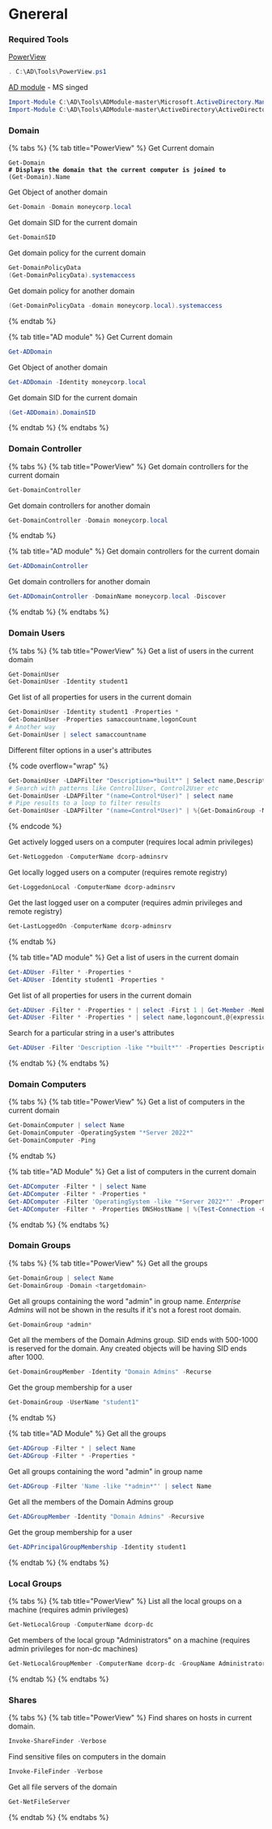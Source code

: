 # Gnereral

### Required Tools

[PowerView](https://github.com/ZeroDayLab/PowerSploit/blob/master/Recon/PowerView.ps1)

```powershell
. C:\AD\Tools\PowerView.ps1
```

[AD module](https://github.com/samratashok/ADModule) - MS singed

```powershell
Import-Module C:\AD\Tools\ADModule-master\Microsoft.ActiveDirectory.Management.dll
Import-Module C:\AD\Tools\ADModule-master\ActiveDirectory\ActiveDirectory.psd1
```

### Domain

{% tabs %}
{% tab title="PowerView" %}
Get Current domain

<pre class="language-powershell"><code class="lang-powershell">Get-Domain
<strong># Displays the domain that the current computer is joined to
</strong>(Get-Domain).Name
</code></pre>

Get Object of another domain

```powershell
Get-Domain -Domain moneycorp.local
```

Get domain SID for the current domain

```powershell
Get-DomainSID
```

Get domain policy for the current domain

```powershell
Get-DomainPolicyData
(Get-DomainPolicyData).systemaccess
```

Get domain policy for another domain

```powershell
(Get-DomainPolicyData -domain moneycorp.local).systemaccess
```
{% endtab %}

{% tab title="AD module" %}
Get Current domain

```powershell
Get-ADDomain
```

Get Object of another domain

```powershell
Get-ADDomain -Identity moneycorp.local
```

Get domain SID for the current domain

```powershell
(Get-ADDomain).DomainSID
```
{% endtab %}
{% endtabs %}

### Domain Controller

{% tabs %}
{% tab title="PowerView" %}
Get domain controllers for the current domain

```powershell
Get-DomainController
```

Get domain controllers for another domain

```powershell
Get-DomainController -Domain moneycorp.local
```
{% endtab %}

{% tab title="AD module" %}
Get domain controllers for the current domain

```powershell
Get-ADDomainController
```

Get domain controllers for another domain

```powershell
Get-ADDomainController -DomainName moneycorp.local -Discover
```
{% endtab %}
{% endtabs %}

### Domain Users

{% tabs %}
{% tab title="PowerView" %}
Get a list of users in the current domain

```powershell
Get-DomainUser
Get-DomainUser -Identity student1
```

Get list of all properties for users in the current domain

```powershell
Get-DomainUser -Identity student1 -Properties * 
Get-DomainUser -Properties samaccountname,logonCount
# Another way
Get-DomainUser | select samaccountname
```

Different filter options in a user's attributes

{% code overflow="wrap" %}
```powershell
Get-DomainUser -LDAPFilter "Description=*built*" | Select name,Description
# Search with patterns like Control1User, Control2User etc
Get-DomainUser -LDAPFilter "(name=Control*User)" | select name
# Pipe results to a loop to filter results
Get-DomainUser -LDAPFilter "(name=Control*User)" | %{Get-DomainGroup -MemberIdentity $_.name} | select samaccountname
```
{% endcode %}

Get actively logged users on a computer (requires local admin privileges)

```powershell
Get-NetLoggedon -ComputerName dcorp-adminsrv
```

Get locally logged users on a computer (requires remote registry)

```powershell
Get-LoggedonLocal -ComputerName dcorp-adminsrv
```

Get the last logged user on a computer (requires admin privileges and remote registry)

```powershell
Get-LastLoggedOn -ComputerName dcorp-adminsrv
```
{% endtab %}

{% tab title="AD module" %}
Get a list of users in the current domain

```powershell
Get-ADUser -Filter * -Properties *
Get-ADUser -Identity student1 -Properties *
```

Get list of all properties for users in the current domain

```powershell
Get-ADUser -Filter * -Properties * | select -First 1 | Get-Member -MemberType *Property | select Name
Get-ADUser -Filter * -Properties * | select name,logoncount,@{expression={[datetime]::fromFileTime($_.pwdlastset)}}
```

Search for a particular string in a user's attributes

```powershell
Get-ADUser -Filter 'Description -like "*built*"' -Properties Description | select name,Desc
```
{% endtab %}
{% endtabs %}

### Domain Computers

{% tabs %}
{% tab title="PowerView" %}
Get a list of computers in the current domain

```powershell
Get-DomainComputer | select Name
Get-DomainComputer -OperatingSystem "*Server 2022*"
Get-DomainComputer -Ping
```
{% endtab %}

{% tab title="AD Module" %}
Get a list of computers in the current domain

```powershell
Get-ADComputer -Filter * | select Name
Get-ADComputer -Filter * -Properties *
Get-ADComputer -Filter 'OperatingSystem -like "*Server 2022*"' -Properties OperatingSystem | select Name,OperatingSystem
Get-ADComputer -Filter * -Properties DNSHostName | %{Test-Connection -Count 1 -ComputerName $_.DNSHostName}
```
{% endtab %}
{% endtabs %}

### Domain Groups

{% tabs %}
{% tab title="PowerView" %}
Get all the groups

```powershell
Get-DomainGroup | select Name
Get-DomainGroup -Domain <targetdomain>
```

Get all groups containing the word "admin" in group name. _Enterprise Admins_ will not be shown in the results if it's not a forest root domain.

```powershell
Get-DomainGroup *admin*
```

Get all the members of the Domain Admins group. SID ends with 500-1000 is reserved for the domain. Any created objects will be having SID ends after 1000.

```powershell
Get-DomainGroupMember -Identity "Domain Admins" -Recurse
```

Get the group membership for a user

```powershell
Get-DomainGroup -UserName "student1"
```
{% endtab %}

{% tab title="AD Module" %}
Get all the groups

```powershell
Get-ADGroup -Filter * | select Name 
Get-ADGroup -Filter * -Properties *
```

Get all groups containing the word "admin" in group name

```powershell
Get-ADGroup -Filter 'Name -like "*admin*"' | select Name
```

Get all the members of the Domain Admins group

```powershell
Get-ADGroupMember -Identity "Domain Admins" -Recursive
```

Get the group membership for a user

```powershell
Get-ADPrincipalGroupMembership -Identity student1
```
{% endtab %}
{% endtabs %}

### Local Groups

{% tabs %}
{% tab title="PowerView" %}
List all the local groups on a machine (requires admin privileges)

```powershell
Get-NetLocalGroup -ComputerName dcorp-dc
```

Get members of the local group "Administrators" on a machine (requires admin privileges for non-dc machines)

```powershell
Get-NetLocalGroupMember -ComputerName dcorp-dc -GroupName Administrators
```
{% endtab %}
{% endtabs %}

### Shares

{% tabs %}
{% tab title="PowerView" %}
Find shares on hosts in current domain.

```powershell
Invoke-ShareFinder -Verbose
```

Find sensitive files on computers in the domain

```powershell
Invoke-FileFinder -Verbose
```

Get all file servers of the domain

```powershell
Get-NetFileServer
```
{% endtab %}
{% endtabs %}
